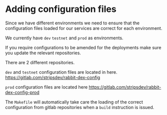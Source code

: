 # Adding configuration files

Since we have different environments we need to ensure that the configuration files loaded for our services are correct for each environment.

We currently have `dev` `testnet` and `prod` as environments.

If you require configurations to be amended for the deployments make sure you update the relevant repositories.

There are 2 different repositories.

`dev` and `testnet` configuration files are located in here.
https://gitlab.com/stripsdev/rabbit-dex-config

`prod` configuration files are located here
https://gitlab.com/stripsdev/rabbit-dex-config-prod

The `Makefile` will automatically take care the loading of the correct configuration from gitlab repositories when a `build` instruction is issued.
